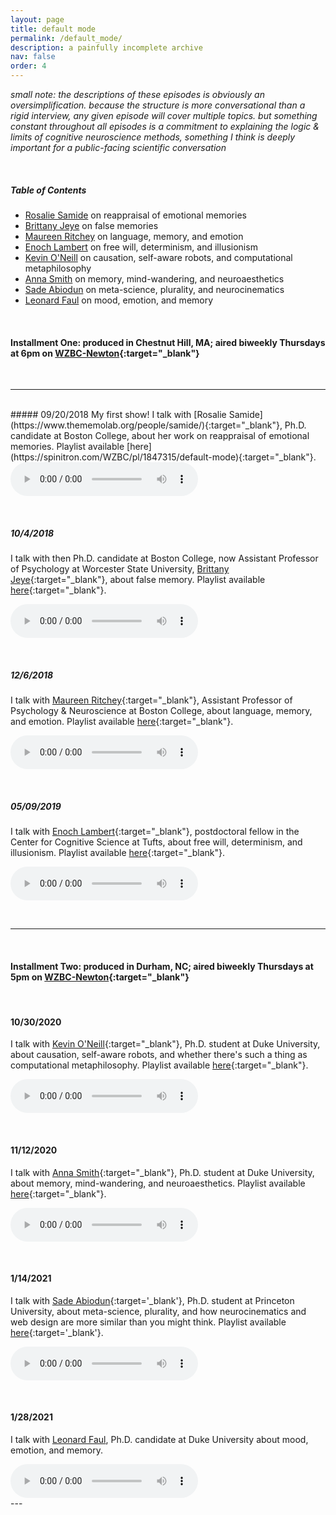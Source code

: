```yaml
---
layout: page
title: default mode
permalink: /default_mode/
description: a painfully incomplete archive
nav: false
order: 4
---
```


*small note: the descriptions of these episodes is obviously an oversimplification. because the structure is more conversational than a rigid interview, any given episode will cover multiple topics. but something constant throughout all episodes is a commitment to explaining the logic & limits of cognitive neuroscience methods, something I think is deeply important for a public-facing scientific conversation*

<br>

##### Table of Contents
- [Rosalie Samide](#rosie) on reappraisal of emotional memories
- [Brittany Jeye](#brittany) on false memories
- [Maureen Ritchey](#maureen) on language, memory, and emotion
- [Enoch Lambert](#enoch) on free will, determinism, and illusionism
- [Kevin O'Neill](#kevin) on causation, self-aware robots, and computational metaphilosophy
- [Anna Smith](#anna) on memory, mind-wandering, and neuroaesthetics
- [Sade Abiodun](#sade) on meta-science, plurality, and neurocinematics
- [Leonard Faul](#leonard) on mood, emotion, and memory

<br>

#### Installment One: produced in Chestnut Hill, MA; aired biweekly Thursdays at 6pm on [WZBC-Newton](https://wzbc.org){:target="_blank"}

<br>
<a id="rosie"></a>

---

<br>
##### 09/20/2018
My first show! I talk with [Rosalie Samide](https://www.thememolab.org/people/samide/){:target="_blank"}, Ph.D. candidate at Boston College, about her work on reappraisal of emotional memories. Playlist available [here](https://spinitron.com/WZBC/pl/1847315/default-mode){:target="_blank"}.

<audio controls>
<source src="https://docs.google.com/uc?export=open&id=1iVYLcOSsExLuixC2fPfUyiq_OZu3gqK4" type="audio/mp3">
<p>This browser does not support HTML5 audio</p>
</audio>

<a id="brittany"></a>

<br>

##### 10/4/2018
I talk with then Ph.D. candidate at Boston College, now Assistant Professor of Psychology at Worcester State University, [Brittany Jeye](https://brittanyjeye.weebly.com/){:target="_blank"}, about false memory. Playlist available [here](https://spinitron.com/WZBC/pl/2057105/default-mode){:target="_blank"}.

<audio controls>
<source src="https://docs.google.com/uc?export=open&id=1qGRtZqOl1Ysg7Ir0GPz-2KDZcu5ek0py" type="audio/mp3">
<p>This browser does not support HTML5 audio</p>
</audio>

<a id="maureen"></a>

<br>

##### 12/6/2018
I talk with [Maureen Ritchey](http://www.thememolab.org/people/ritchey/){:target="_blank"}, Assistant Professor of Psychology & Neuroscience at Boston College, about language, memory, and emotion. Playlist available [here](https://spinitron.com/WZBC/pl/2923333/default-mode){:target="_blank"}.

<audio controls>
<source src="https://docs.google.com/uc?export=open&id=1XdRbvyELiFP4oIv1kd82isxLfxnvIkhe" type="audio/mp3">
<p>This browser does not support HTML5 audio</p>
</audio>

<a id="enoch"></a>

<br>

##### <a id="05/09/2019"></a>05/09/2019 #####
I talk with [Enoch Lambert](https://philpeople.org/profiles/enoch-lambert/publications){:target="_blank"}, postdoctoral fellow in the Center for Cognitive Science at Tufts, about free will, determinism, and illusionism. Playlist available [here](https://spinitron.com/WZBC/pl/8435419/default-mode){:target="_blank"}.

<audio controls>
<source src="https://docs.google.com/uc?export=open&id=1BrX2WpKG89Yn4j0pTJI_iPmHsMzm3gsj" type="audio/mp3">
<p>This browser does not support HTML5 audio</p>
</audio>

<a id="kevin"></a>

<br>

---

<br>

#### Installment Two: produced in Durham, NC; aired biweekly Thursdays at 5pm on [WZBC-Newton](https://wzbc.org){:target="_blank"}

<br>


#### 10/30/2020
I talk with [Kevin O'Neill](https://kevingoneill.github.io/){:target="_blank"}, Ph.D. student at Duke University, about causation, self-aware robots, and whether there's such a thing as computational metaphilosophy. Playlist available [here](https://spinitron.com/WZBC/pl/11914108/default-mode){:target="_blank"}.

<audio controls>
<source src="https://docs.google.com/uc?export=open&id=1CQZqu9Qq52FA9My9uBtwHAmFUepTEeFk" type="audio/mp3">
<p>This browser does not support HTML5 audio</p>
</audio>

<a id="anna"></a>

<br>

#### 11/12/2020
I talk with [Anna Smith](https://psychandneuro.duke.edu/people/anna-smith){:target="_blank"}, Ph.D. student at Duke University, about memory, mind-wandering, and neuroaesthetics. Playlist available [here](https://spinitron.com/WZBC/pl/12003844/default-mode){:target="_blank"}.

<audio controls>
<source src="https://docs.google.com/uc?export=open&id=1VFDPjuD2VtEBe9QLbVBCkICaNijAHlZq" type="audio/mp3">
<p>This browser does not support HTML5 audio</p>
</audio>

<a id='sade'></a>

<br>

#### 1/14/2021
I talk with [Sade Abiodun](https://sade.space){:target='_blank'}, Ph.D. student at Princeton University, about meta-science, plurality, and how neurocinematics and web design are more similar than you might think. Playlist available [here](https://spinitron.com/WZBC/pl/12463039/default-mode){:target='_blank'}.

<audio controls>
<source src="https://docs.google.com/uc?export=open&id=14Sa8PSTGqPTFCiPUWpsJr4AKUXozepKF" type="audio/mp3">
<p>This browser does not support HTML5 audio</p>
</audio>

<a id='leonard'></a>

<br>

#### 1/28/2021
I talk with [Leonard Faul](https://dibs.duke.edu/people/leonard-faul), Ph.D. candidate at Duke University about mood, emotion, and memory.

<audio controls>
<source src="https://docs.google.com/uc?export=open&id=1i2ODT6nPT6RUqDWDB7DSmfgX4fJuThkG" type="audio/mp3">
<p>This browser does not support HTML5 audio</p>
</audio>

<br>
---
